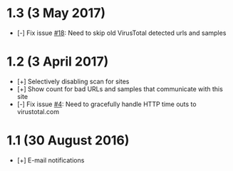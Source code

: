 # 1.3 (3 May 2017)

* [-] Fix issue [\#18](https://github.com/plesk/ext-website-virus-check/issues/18): Need to skip old VirusTotal detected urls and samples

# 1.2 (3 April 2017)

* [+] Selectively disabling scan for sites
* [+] Show count for bad URLs and samples that communicate with this site
* [-] Fix issue [\#4](https://github.com/plesk/ext-website-virus-check/issues/4): Need to gracefully handle HTTP time outs to virustotal.com

# 1.1 (30 August 2016)

* [+] E-mail notifications
